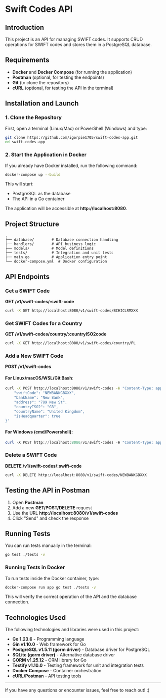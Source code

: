 # Swift Codes API

## Introduction  
This project is an API for managing SWIFT codes. It supports CRUD operations for SWIFT codes and stores them in a PostgreSQL database.

## Requirements  
- **Docker** and **Docker Compose** (for running the application)  
- **Postman** (optional, for testing the endpoints)  
- **Git** (to clone the repository)  
- **cURL** (optional, for testing the API in the terminal)

## Installation and Launch  
### 1. Clone the Repository  
First, open a terminal (Linux/Mac) or PowerShell (Windows) and type:
```sh
git clone https://github.com/igorpie1705/swift-codes-app.git
cd swift-codes-app
```

### 2. Start the Application in Docker  
If you already have Docker installed, run the following command:
```sh
docker-compose up --build
```
This will start:  
- PostgreSQL as the database  
- The API in a Go container  

The application will be accessible at **http://localhost:8080**.

## Project Structure
```
.
├── database/        # Database connection handling  
├── handlers/        # API business logic  
├── models/          # Model definitions  
├── tests/           # Integration and unit tests  
├── main.go          # Application entry point  
└── docker-compose.yml  # Docker configuration  
```

## API Endpoints  

### Get a SWIFT Code  
**GET /v1/swift-codes/:swift-code**
```sh
curl -X GET http://localhost:8080/v1/swift-codes/BCHICLRMXXX
```

### Get SWIFT Codes for a Country  
**GET /v1/swift-codes/country/:countryISO2code**
```sh
curl -X GET http://localhost:8080/v1/swift-codes/country/PL
```

### Add a New SWIFT Code  
**POST /v1/swift-codes**  

#### **For Linux/macOS/WSL/Git Bash:**  
```sh
curl -X POST http://localhost:8080/v1/swift-codes -H "Content-Type: application/json" -d '{
    "swiftCode": "NEWBANKGBXXX",
    "bankName": "New Bank",
    "address": "789 New St",
    "countryISO2": "GB",
    "countryName": "United Kingdom",
    "isHeadquarter": true
}'
```

#### **For Windows (cmd/Powershell):**  
```powershell
curl -X POST http://localhost:8080/v1/swift-codes -H "Content-Type: application/json" -d "{ \"swiftCode\": \"NEWBANKGBXXX\", \"bankName\": \"New Bank\", \"address\": \"789 New St\", \"countryISO2\": \"GB\", \"countryName\": \"United Kingdom\", \"isHeadquarter\": true }"
```

### Delete a SWIFT Code  
**DELETE /v1/swift-codes/:swift-code**
```sh
curl -X DELETE http://localhost:8080/v1/swift-codes/NEWBANKGBXXX
```

## Testing the API in Postman  
1. Open **Postman**  
2. Add a new **GET/POST/DELETE** request  
3. Use the URL **http://localhost:8080/v1/swift-codes**  
4. Click "Send" and check the response  

## Running Tests  
You can run tests manually in the terminal:
```sh
go test ./tests -v
```

### Running Tests in Docker  
To run tests inside the Docker container, type:
```sh
docker-compose run app go test ./tests -v
```
This will verify the correct operation of the API and the database connection.

## Technologies Used  
The following technologies and libraries were used in this project:  

- **Go 1.23.6** - Programming language  
- **Gin v1.10.0** - Web framework for Go  
- **PostgreSQL v1.5.11 (gorm driver)** - Database driver for PostgreSQL  
- **SQLite (gorm driver)** - Alternative database driver  
- **GORM v1.25.12** - ORM library for Go  
- **Testify v1.10.0** - Testing framework for unit and integration tests  
- **Docker Compose** - Container orchestration  
- **cURL/Postman** - API testing tools  

---

If you have any questions or encounter issues, feel free to reach out! :)
